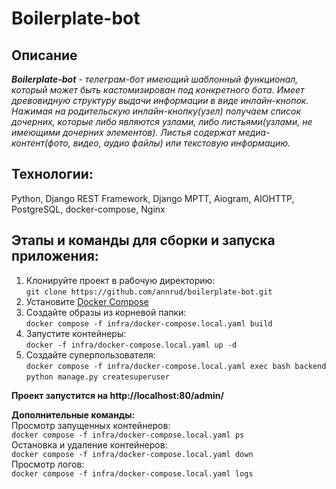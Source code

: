 # Boilerplate-bot

## Описание
***Boilerplate-bot** - телеграм-бот имеющий шаблонный функционал, который может быть кастомизирован под конкретного бота.
Имеет древовидную структуру выдачи информации в виде инлайн-кнопок.
Нажимая на родительскую инлайн-кнопку(узел) получаем список дочерних, которые либо являются узлами, 
либо листьями(узлами, не имеющими дочерних элементов).
Листья содержат медиа-контент(фото, видео, аудио файлы) или текстовую информацию.* <br>

## Технологии:
Python, Django REST Framework, Django MPTT, Aiogram, AIOHTTP, PostgreSQL, docker-compose, Nginx

## Этапы и команды для сборки и запуска приложения:
1. Клонируйте проект в рабочую директорию:<br> 
```git clone https://github.com/annrud/boilerplate-bot.git```
2. Установите <a href="https://docs.docker.com/compose/install/">Docker Compose</a>
3. Создайте образы из корневой папки:<br> 
```docker compose -f infra/docker-compose.local.yaml build```
4. Запустите контейнеры:<br> 
```docker -f infra/docker-compose.local.yaml up -d```
5. Создайте суперпользователя:<br> 
```docker compose -f infra/docker-compose.local.yaml exec bash backend```<br> 
```python manage.py createsuperuser```<br> 

**Проект запустится на http://localhost:80/admin/** <br>

**Дополнительные команды:**<br>
Просмотр запущенных контейнеров:<br>```docker compose -f infra/docker-compose.local.yaml ps```<br>
Остановка и удаление контейнеров:<br>```docker compose -f infra/docker-compose.local.yaml down```<br>
Просмотр логов:<br>```docker compose -f infra/docker-compose.local.yaml logs```<br>
